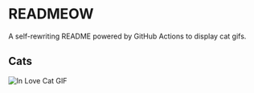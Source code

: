 # READMEOW

A self-rewriting README powered by GitHub Actions to display cat gifs.

## Cats

![In Love Cat GIF](https://media2.giphy.com/media/MDJ9IbxxvDUQM/200.gif?cid=9acd02da42gkym6ofdim7ldisr8li5o5jga5vxwklo95asw4&ep=v1_gifs_search&rid=200.gif&ct=g)
